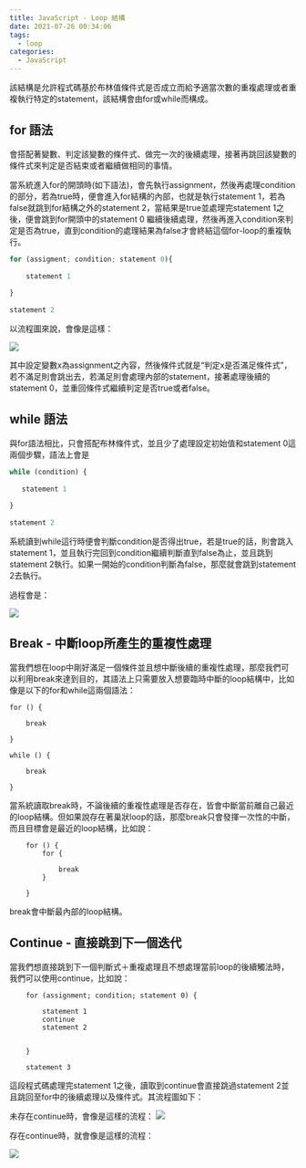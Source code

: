 ```yaml
---
title: JavaScript - Loop 結構
date: 2021-07-26 00:34:06
tags: 
  - loop
categories:
  - JavaScript
---
```




該結構是允許程式碼基於布林值條件式是否成立而給予適當次數的重複處理或者重複執行特定的statement，該結構會由for或while而構成。

## for 語法
會搭配著變數、判定該變數的條件式、做完一次的後續處理，接著再跳回該變數的條件式來判定是否結束或者繼續做相同的事情。
    
當系統進入for的開頭時(如下語法)，會先執行assignment，然後再處理condition的部分，若為true時，便會進入for結構的內部，也就是執行statement 1，若為false就跳到for結構之外的statement 2，當結果是true並處理完statement 1之後，便會跳到for開頭中的statement 0 繼續後續處理，然後再進入condition來判定是否為true，直到condition的處理結果為false才會終結這個for-loop的重複執行。

```javascript
for (assigment; condition; statement 0){
    
	statement 1
  
}
    
statement 2

```

以流程圖來說，會像是這樣：
    

![](https://res.cloudinary.com/dqfxgtyoi/image/upload/v1627237717/Javascript/jsLoop/forFlowChart_k5svnj.png)

其中設定變數x為assignment之內容，然後條件式就是“判定x是否滿足條件式”，若不滿足則會跳出去，若滿足則會處理內部的statement，接著處理後續的statement 0，並重回條件式繼續判定是否true或者false。

## while 語法
與for語法相比，只會搭配布林條件式，並且少了處理設定初始值和statement 0這兩個步驟，語法上會是
    
```javascript
while (condition) {
    
   statement 1
    
}
    
statement 2
```
    
系統讀到while這行時便會判斷condition是否得出true，若是true的話，則會跳入statement 1，並且執行完回到condition繼續判斷直到false為止，並且跳到statement 2執行。如果一開始的condition判斷為false，那麼就會跳到statement 2去執行。
    
過程會是：
    
![](https://res.cloudinary.com/dqfxgtyoi/image/upload/v1627237717/Javascript/jsLoop/whileFlowChart_qra3lb.png)




## Break - 中斷loop所產生的重複性處理

當我們想在loop中剛好滿足一個條件並且想中斷後續的重複性處理，那麼我們可以利用break來達到目的，其語法上只需要放入想要臨時中斷的loop結構中，比如像是以下的for和while這兩個語法：


```
for () {
    
	break
    
}
    
while () {
        
	break
    
}
```

當系統讀取break時，不論後續的重複性處理是否存在，皆會中斷當前離自己最近的loop結構。但如果說存在著巢狀loop的話，那麼break只會發揮一次性的中斷，而且目標會是最近的loop結構，比如說：

```
    for () {
        for {
        
            break
        }
    
    }

```

break會中斷最內部的loop結構。



## Continue - 直接跳到下一個迭代

當我們想直接跳到下一個判斷式＋重複處理且不想處理當前loop的後續觸法時，我們可以使用continue，比如說：


```
    for (assignment; condition; statement 0) {
        
        statement 1
        continue
        statement 2
    
    
    }

    statement 3
```

這段程式碼處理完statement 1之後，讀取到continue會直接跳過statement 2並且跳回至for中的後續處理以及條件式。其流程圖如下：


未存在continue時，會像是這樣的流程：
![](https://res.cloudinary.com/dqfxgtyoi/image/upload/v1627237717/Javascript/jsLoop/noContinueFlowChart_wrww67.png)


存在continue時，就會像是這樣的流程：

![](https://res.cloudinary.com/dqfxgtyoi/image/upload/v1627237717/Javascript/jsLoop/continueFlowChart_m9p7ss.png)





